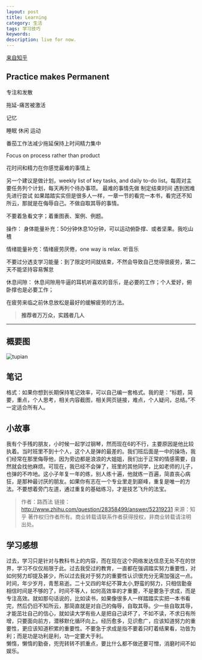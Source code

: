 ```yaml
---
layout: post
title: Learning
category: 生活
tags: 学习技巧
keywords: 
description: live for now.
---
```

[来自知乎](http://www.zhihu.com/question/28358499)

##  Practice makes Permanent

专注和发散

拖延-痛苦被激活

记忆

睡眠 休闲 运动

番茄工作法减少拖延保持上时间精力集中

Focus on process rather than product

花时间和精力在你感觉最难的事情上

另一个建议是做计划，weekly list of key tasks, and daily to-do list。每周对主要任务列个计划，每天再列个待办事项。
最难的事情先做
制定结束时间
遇到困难先进行尝试
如果踏踏实实但是很多人一样，一章一节的看完一本书，看完还不知所云，那就是在侮辱自己。不做自取其辱的事情。

不要着急看文字；着重图表、案例、例题。

操作：
身体能量补充：50分钟休息10分钟，可以运动俯卧撑、或者坚果。我吃山楂

情绪能量补充：情绪疲劳厌倦，one way is relax. 听音乐

不要过分透支学习能量：到了限定时间就结束，不然会导致自己觉得很疲劳，第二天不能坚持容易懈怠

休息间隙：
休息间隙用牛逼的耳机听喜欢的音乐，是必要的工作；个人爱好，俯卧撑也是必要工作；

在疲劳来临之前休息放松是最好的缓解疲劳的方法。

> **推荐者万万众，实践者几人**
> 
---------------------------------------

## 概要图

![tupian](https://pic1.zhimg.com/ba28ba050690422efd40da32996c482c_b.jpg)

## 笔记
格式：如果你想到长期保持笔记效率，可以自己编一套格式。我的是：“标题，简要，重点，个人思考，相关内容截图，相关网页链接，难点，个人疑问，总结。”不一定适合所有人。

## 小故事
我有个手残的朋友，小时候一起学过钢琴，然而现在6的不行，主要原因是他比较执着。当时班里不到十个人，这个人是弹的最差的。我们班后面是一中的操场，我们经常在那里侮辱他，因为旁边都是浪浪的大姐姐，我们出于正常的情感需要，自然就会找他麻烦。可现在，我已经不会弹了，班里的其他同学，比如老师的儿子，也弹的不咋地。这小子年复一年的练，别人练十遍，他就练一百遍，简直丧心病狂，是那种最讨厌的朋友。如果你有志在一个专业里走到巅峰，重复是唯一的方法。不要想着旁门左道，通过重复的基础练习，才是技艺飞升的法宝。

> 作者：路西法
链接：http://www.zhihu.com/question/28358499/answer/52319231
来源：知乎
著作权归作者所有。商业转载请联系作者获得授权，非商业转载请注明出处。  

## 学习感想
过去，学习只是针对与教科书上的内容，而在现在这个网络发达信息无处不在的世界，学习不仅仅局限于此。过去我受过的教育，一直都在强调踏实努力重要性，对如何努力却提及甚少，所以过去我对于努力的重要性认识很充分无需加强这一点。   
时间，年少岁月，青葱易逝。二十又四的年纪不算太小,野蛮的努力，只相信勤奋相信时间是不够的了，时间不等人，如何高效率的才重要，不是要急于求成，而是专注高效。就如那句话说的，比如读书，如果像很多人一样踏踏实实把一本书看完，然后仍旧不知所云，那简直就是对自己的侮辱，自取其辱。少一些自取其辱，才能茁壮自己的信心，就如读大学有些人是把自己读坏了，不如不读，不求日有所增，只要面向前方，潜移默化循环向上。经历愈多，见识愈广，应该知道努力的重要性，更应该知道积累的重要性。不要急于求成是指不要着只盯着结果看，功皆为利；而是功是功利是利，功一定要大于利。  
懒惰，懒惰的勤奋，兜兜转转不抓重点，要比什么都不做还要可憎，消磨时间不如娱乐。